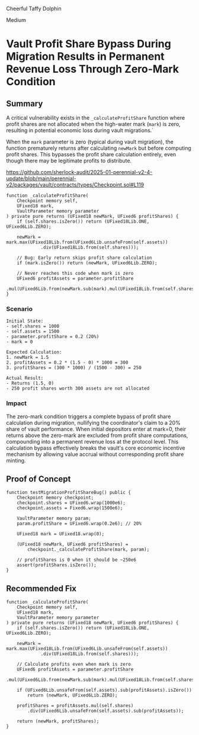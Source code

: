 Cheerful Taffy Dolphin

Medium

# Vault Profit Share Bypass During Migration Results in Permanent Revenue Loss Through Zero-Mark Condition

## Summary
A critical vulnerability exists in the `_calculateProfitShare` function where profit shares are not allocated when the high-water mark (`mark`) is zero, resulting in potential economic loss during vault migrations.`

When the `mark` parameter is zero (typical during vault migration), the function prematurely returns after calculating `newMark` but before computing profit shares. This bypasses the profit share calculation entirely, even though there may be legitimate profits to distribute.


https://github.com/sherlock-audit/2025-01-perennial-v2-4-update/blob/main/perennial-v2/packages/vault/contracts/types/Checkpoint.sol#L119

```solidity
function _calculateProfitShare(
    Checkpoint memory self,
    UFixed18 mark,
    VaultParameter memory parameter
) private pure returns (UFixed18 newMark, UFixed6 profitShares) {
    if (self.shares.isZero()) return (UFixed18Lib.ONE, UFixed6Lib.ZERO);
    
    newMark = mark.max(UFixed18Lib.from(UFixed6Lib.unsafeFrom(self.assets))
             .div(UFixed18Lib.from(self.shares)));
    
    // Bug: Early return skips profit share calculation
    if (mark.isZero()) return (newMark, UFixed6Lib.ZERO);
    
    // Never reaches this code when mark is zero
    UFixed6 profitAssets = parameter.profitShare
        .mul(UFixed6Lib.from(newMark.sub(mark).mul(UFixed18Lib.from(self.shares))));
}
```

### Scenario

```solidity
Initial State:
- self.shares = 1000
- self.assets = 1500
- parameter.profitShare = 0.2 (20%)
- mark = 0

Expected Calculation:
1. newMark = 1.5
2. profitAssets = 0.2 * (1.5 - 0) * 1000 = 300
3. profitShares = (300 * 1000) / (1500 - 300) = 250

Actual Result:
- Returns (1.5, 0)
- 250 profit shares worth 300 assets are not allocated
```

### Impact
The zero-mark condition triggers a complete bypass of profit share calculation during migration, nullifying the coordinator's claim to a 20% share of vault performance. When initial depositors enter at mark=0, their returns above the zero-mark are excluded from profit share computations, compounding into a permanent revenue loss at the protocol level. This calculation bypass effectively breaks the vault's core economic incentive mechanism by allowing value accrual without corresponding profit share minting.

## Proof of Concept
```solidity
function testMigrationProfitShareBug() public {
    Checkpoint memory checkpoint;
    checkpoint.shares = UFixed6.wrap(1000e6);
    checkpoint.assets = Fixed6.wrap(1500e6);
    
    VaultParameter memory param;
    param.profitShare = UFixed6.wrap(0.2e6); // 20%
    
    UFixed18 mark = UFixed18.wrap(0);
    
    (UFixed18 newMark, UFixed6 profitShares) = 
        checkpoint._calculateProfitShare(mark, param);
        
    // profitShares is 0 when it should be ~250e6
    assert(profitShares.isZero());
}
```

## Recommended Fix
```solidity
function _calculateProfitShare(
    Checkpoint memory self,
    UFixed18 mark,
    VaultParameter memory parameter
) private pure returns (UFixed18 newMark, UFixed6 profitShares) {
    if (self.shares.isZero()) return (UFixed18Lib.ONE, UFixed6Lib.ZERO);

    newMark = mark.max(UFixed18Lib.from(UFixed6Lib.unsafeFrom(self.assets))
             .div(UFixed18Lib.from(self.shares)));

    // Calculate profits even when mark is zero
    UFixed6 profitAssets = parameter.profitShare
        .mul(UFixed6Lib.from(newMark.sub(mark).mul(UFixed18Lib.from(self.shares))));

    if (UFixed6Lib.unsafeFrom(self.assets).sub(profitAssets).isZero()) 
        return (newMark, UFixed6Lib.ZERO);

    profitShares = profitAssets.mul(self.shares)
        .div(UFixed6Lib.unsafeFrom(self.assets).sub(profitAssets));
    
    return (newMark, profitShares);
}
```

